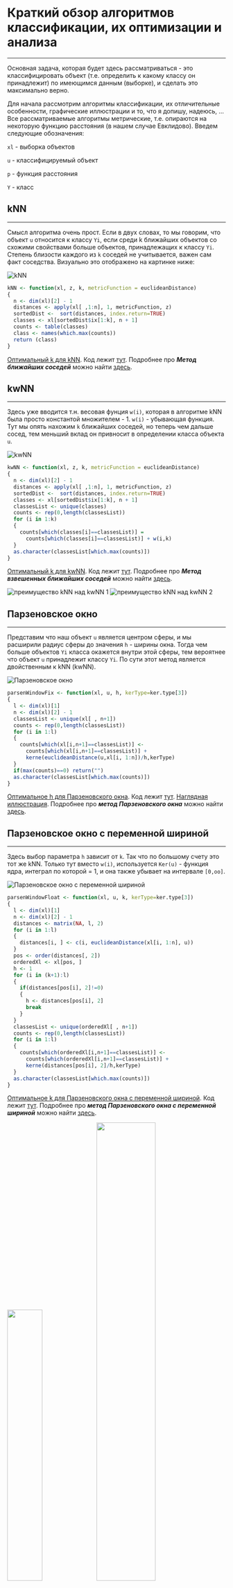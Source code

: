 # Краткий обзор алгоритмов классификации, их оптимизации и анализа
___
Основная задача, которая будет здесь рассматриваться - это классифицировать объект (т.е. определить к какому классу он принадлежит) по имеющимся данным (выборке), и сделать это максимально верно.

Для начала рассмотрим алгоритмы классификации, их отличительные особенности, графические иллюстрации и то, что я допишу, надеюсь, ...
Все рассматриваемые алгоритмы метрические, т.е. опираются на некоторую функцию расстояния (в нашем случае Евклидово). Введем следующие обозначения:

 `xl` - выборка объектов 
 
 `u` - классифицируемый объект
 
 `p` - функция расстояния
 
 `Y` - класс
 
## kNN
___
Смысл алгоритма очень прост. Если в двух словах, то мы говорим, что объект `u` относится к классу `Yi`, если среди k ближайших объектов со схожими свойствами больше объектов, принадлежащих к классу `Yi`. Степень близости каждого из `k` соседей не учитывается, важен сам факт соседства. Визуально это отображено на картинке ниже:

![kNN](/images/kNN.png)

```R
kNN <- function(xl, z, k, metricFunction = euclideanDistance)
{
  n <- dim(xl)[2] - 1
  distances <- apply(xl[ ,1:n], 1, metricFunction, z) 
  sortedDist <-  sort(distances, index.return=TRUE)
  classes <- xl[sortedDist$ix[1:k], n + 1]
  counts <- table(classes)
  class <- names(which.max(counts))
  return (class)
}
```

[Оптимальный k для kNN](/images/kNN_kOpt.png).
Код лежит [тут](/sourses/kNN.R).
Подробнее про **_Метод ближайших соседей_** можно найти [здесь](www.machinelearning.ru/wiki/index.php?title=Метод_ближайшего_соседа).

## kwNN
___
Здесь уже вводится т.н. весовая фунция `w(i)`, которая в алгоритме kNN была просто константой множителем - 1. `w(i)` - убывающая функция. Тут мы опять нахожим `k` ближайших соседей, но теперь чем дальше сосед, тем меньший вклад он привносит в определении класса объекта `u`.

![kwNN](/images/kwNN.png)

```R
kwNN <- function(xl, z, k, metricFunction = euclideanDistance)
{
  n <- dim(xl)[2] - 1
  distances <- apply(xl[ ,1:n], 1, metricFunction, z) 
  sortedDist <-  sort(distances, index.return=TRUE)
  classes <- xl[sortedDist$ix[1:k], n + 1]
  classesList <- unique(classes)
  counts <- rep(0,length(classesList))
  for (i in 1:k)
  {
    counts[which(classes[i]==classesList)] =
      counts[which(classes[i]==classesList)] + w(i,k)
  }
  as.character(classesList[which.max(counts)])
}
```

[Оптимальный k для kwNN](/images/kwNN_kOpt.png).
Код лежит [тут](/sourses/kwNN.R).
Подробнее про **_Метод взвешенных ближайших соседей_** можно найти [здесь](http://www.machinelearning.ru/wiki/index.php?title=Метод_k_взвешенных_ближайших_соседей_(пример)).

![преимущество kNN над kwNN 1](/images/kNN_k11.png) ![преимущество kNN над kwNN 2](/images/kwNN_k11.png)

## Парзеновское окно
___
Представим что наш объект `u` является центром сферы, и мы расширили радиус сферы до значения `h` - ширины окна. Тогда чем больше объектов `Yi` класса окажется внутри этой сферы, тем вероятнее что объект `u` принадлежит классу `Yi`. По сути этот метод является двойственным к kNN (kwNN).

![Парзеновское окно](/images/parsenWindowFix.png)

```R
parsenWindowFix <- function(xl, u, h, kerType=ker.type[3])
{
  l <- dim(xl)[1]
  n <- dim(xl)[2] - 1
  classesList <- unique(xl[ , n+1])
  counts <- rep(0,length(classesList))
  for (i in 1:l)
  {
    counts[which(xl[i,n+1]==classesList)] <-
      counts[which(xl[i,n+1]==classesList)] +
      kerne(euclideanDistance(u,xl[i, 1:n])/h,kerType)
  }
  if(max(counts)==0) return("")
  as.character(classesList[which.max(counts)])
}
```

[Оптимальное h для Парзеновского окна](/images/parsenWindowFix_hOpt.png).
Код лежит [тут](/sourses/parsenWindowFix.R).
[Наглядная иллюстрация](/images/pasrenwindowexample.png).
Подробнее про **_метод Парзеновского окна_** можно найти [здесь](www.machinelearning.ru/wiki/index.php?title=Метод_парзеновского_окна).

## Парзеновское окно с переменной шириной
___
Здесь выбор параметра `h` зависит от `k`. Так что по большому счету это тот же kNN. Только тут вместо `w(i)`, используется `Ker(u)` - функция ядра, интеграл по которой = 1, и она также убывает на интервале `[0,oo]`.

![Парзеновское окно с переменной шириной](/images/parsenWindowFloat.png)

```R
parsenWindowFloat <- function(xl, u, k, kerType=ker.type[3])
{
  l <- dim(xl)[1]
  n <- dim(xl)[2] - 1
  distances <- matrix(NA, l, 2)
  for (i in 1:l)
  {
    distances[i, ] <- c(i, euclideanDistance(xl[i, 1:n], u))
  }
  pos <- order(distances[, 2])
  orderedXl <- xl[pos, ]
  h <- 1
  for (i in (k+1):l)
  {
    if(distances[pos[i], 2]!=0)
    {
      h <- distances[pos[i], 2]
      break
    }
  }
  classesList <- unique(orderedXl[ , n+1])
  counts <- rep(0,length(classesList))
  for (i in 1:l)
  {
    counts[which(orderedXl[i,n+1]==classesList)] <-
      counts[which(orderedXl[i,n+1]==classesList)] +
      kerne(distances[pos[i], 2]/h,kerType)
  }
  as.character(classesList[which.max(counts)])
}
```

[Оптимальное k для Парзеновского окна с переменной шириной](https://github.com/naemnamenmea/SMCS/blob/master/images/parsenWindowFloat_kOpt.png).
Код лежит [тут](/sourses/parsenWindowFloat.R).
Подробнее про **_метод Парзеновского окна с переменной шириной_** можно найти [здесь](machinelearning.ru/wiki/index.php?title=Метод_Парзеновского_окна_(пример)).

<img src="images/PWFix_gaussian.png" width=40%/> <img src="images/PWFix_triangle.png" width=52%/> 

## Метод потенциальных функций
___
Тут тоже все несложно. Мы проводим аналогию с физическими частицами (они имеют заряд и радиус действия этого заряда) и полагаем что каждый объект выборки `xl` имеет некий потенциал (заряд) и расстояние его действия. Каждый `i`-ый объект вносит в долю своего класса значение, которое равно `потенциал * ( степень действия/расстояние до объекта u )`.

![Метод ПФ](/images/potential.png)

```R
potentialFunc <- function(xl, x, h, gammaV){
  distances <- c()
  wght_to_class <- c()
  for(i in 1:nrow(xl)){
    distances[i] <- euclideanDistance(xl[i , 1:length(xl) - 1] , x)
    wght_to_class[i] <- kerne(distances[i] / h[i], ker.type[7]) * gammaV[i]  
  }
  
  potentional_wght <- data.frame(p_class <- xl$Species, wght_to_class)
  wght_max <- c( sum_setosa <- sum(potentional_wght[potentional_wght$p_class == "setosa" , 2]),
                 sum_versicolor <- sum(potentional_wght[potentional_wght$p_class == "versicolor" , 2]),
                 sum_virginica <- sum(potentional_wght[potentional_wght$p_class == "virginica" , 2]) )
  if(sum(wght_max) == 0){
    
    res <- ""
  }else{
    res <- levels(xl$Species)[match(max(wght_max), wght_max)]
  }
  return(res)
}

getBestGamma <- function(xl, h, gammaV, eps){
  i <- 1
  while(loo_potential(xl, h, gammaV) > eps){
    cur_point <- c(xl[i, 1], xl[i, 2])
    el_class <- xl[i , 3]
    el_check <- potentialFunc(xl, cur_point, h, gammaV)  
    if(el_class != el_check){
      gammaV[i] <-  gammaV[i] + 1
    }
    i <- i + 1
    
  }
  return(gammaV) 
}
```

Код лежит [тут](/sourses/potential.R).
Подробнее про **_метод потенциальных функций_** можно найти [здесь](www.machinelearning.ru/wiki/index.php?title=Метод_потенциальных_функций).

Полезно ознакомиться с таблицей ниже...

| Алгоритм                     | Оптимальный параметр |  LOO  |
| ---------------------------- |:--------------------:|:------:
| kNN                          | k = 6                |0.0(3) |
| kwNN                         | k = 4                |0.04   |
| Парзеновское окно (h=const)  | h = 1                |0.04   |
| Парзеновское окно h(k)       | h = 32               |0.0(3) |
| Потенциальные функции        | h = 1; g = 1         |0.05(3)|


### Сравнение алгоритмов:
![сравнение алгоритмов](/images/comparison.png)

## Margin (отступы)
___
Грубо говоря `Margin =` степень близости объекта `u` до своего класса `-` степень близости до ближайшего НЕ своего класса.
Посчитаем отступы всех элементов выборки `xl`, расположим объекты в порядке возрастания отступов и построим их график:

![margin](/images/margin.png)
Код лежит [тут](/sourses/Margin.R).
Подробнее про **_Отступы_** и их применение можно найти [здесь](ru.learnmachinelearning.wikia.com/wiki/Отступ_(для_классификатора)).

## STOLP
___
Этот метод (оптимизационный) позволяет сократить выборку `xl` выбросив из нее шумовые, неинформативные объекты, используя какой-то определенный алгоритм, например, `kNN` и функцию отступов `Margin`. Думаю не нужно объяснять почему он так хорош...

![STOLP](/images/STOLP.png)

```R
STOLP <- function(xl, delta, eps, metricFunction = euclideanDistance)
{
  n <- dim(xl)[2]-1 #кол-во признаков
  l <- dim(xl)[1] #кол-во объектов выборки
  classesList <- unique(xl[ ,n+1]) #список уникальных классов
  len <- length(classesList)
  vvz <- NULL #каждому классу ставится в соответствие номер
  for(i in 1:len) { vvz[classesList[i]] <- i }
  mar <- rep(NA,len) #список отступов для элементов выборки
  j <- 0
  for(i in 1:l) #отсеиваем выбросы
  {
    if(Margin(xl,i)>=delta)
    {
      j <- j+1
      xl[j, ] <- xl[i, ]
    }
  }
  l <- j
  for(i in 1:l)
  {
    tmp <- Margin(xl[1:l, ],i)
    tmp2 <- vvz[xl[i,n+1]] #номер класса i-го объекта выборки
    #перенумеровываем выборку так, что
    #первые len эл. выборки имеют макс. отступы для каждого класса
    if(is.na(mar[tmp2]) | mar[tmp2]<tmp) #если уже был рассмотрен хотя бы 1 объект
    {#класса с номером tmp2, то...
      #ищем объект с максимальным отступом для этого класса
        mar[tmp2] <- tmp #новый макс. отступ для tmp2 класса
        tmp <- xl[tmp2, ]
        xl[tmp2, ] <- xl[i, ]
        xl[i, ] <- tmp
    }
  }
  delta <- 0
  while(len!=l)
  {
    j <- 0
    mistakeObj <- NA
    for(i in (len+1):l)
    {
      if(kNN(xl[1:len, ],xl[i,1:n],6)!=xl[i,n+1])
      {
        j <- j+1
        mistakeObj[j] <- i
      }
    }
    if(j<eps) break
    mar <- rep(NA,length(classesList))
    index <- rep(NA,length(classesList))
    for(i in mistakeObj)
    {
      tmp3 <- xl[1:len, ]
      tmp3[len+1, ] <- xl[i, ]
      tmp <- Margin(tmp3[1:(len+1), ],len+1)
      tmp2 <- vvz[xl[i,n+1]]
      if(tmp<delta)
      {
        if(is.na(mar[tmp2]) | mar[tmp2]>tmp)
        {
          mar[tmp2] <- tmp
          index[tmp2] <- i
        }
      }
    }
    if(all(is.na(index))) { delta <- delta+1 }
    else { delta <- 0 }
    for(i in index)
    {
      if(!is.na(i))
      {
        len <- len+1
        tmp <- xl[len, ]
        xl[len, ] <- xl[i, ]
        xl[i, ] <- tmp
      }
    }
  }
  xl[1:len, ]
}
```

Код лежит [тут](/sourses/STOLP.R).
Подробнее про алгоритм **_STOLP_** можно найти [здесь](http://www.machinelearning.ru/wiki/index.php?title=Машинное_обучение_(курс_лекций%2C_К.В.Воронцов)).
[loo for kNN before STOLP](/images/loo_for_kNN_before_STOLP.png)
[loo for kNN after STOLP](/images/loo_for_kNN_after_STOLP.png)